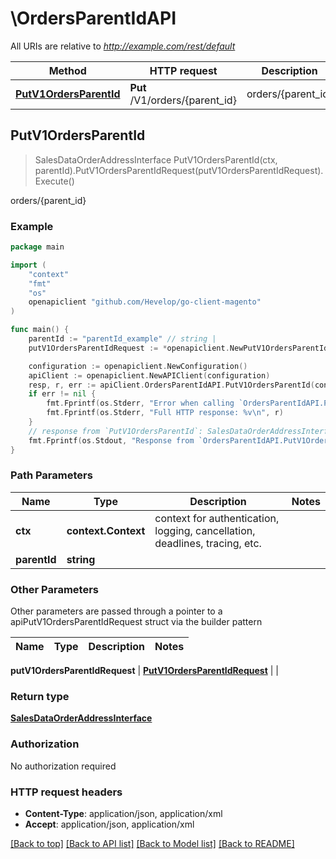 # \OrdersParentIdAPI

All URIs are relative to *http://example.com/rest/default*

Method | HTTP request | Description
------------- | ------------- | -------------
[**PutV1OrdersParentId**](OrdersParentIdAPI.md#PutV1OrdersParentId) | **Put** /V1/orders/{parent_id} | orders/{parent_id}



## PutV1OrdersParentId

> SalesDataOrderAddressInterface PutV1OrdersParentId(ctx, parentId).PutV1OrdersParentIdRequest(putV1OrdersParentIdRequest).Execute()

orders/{parent_id}



### Example

```go
package main

import (
	"context"
	"fmt"
	"os"
	openapiclient "github.com/Hevelop/go-client-magento"
)

func main() {
	parentId := "parentId_example" // string | 
	putV1OrdersParentIdRequest := *openapiclient.NewPutV1OrdersParentIdRequest(*openapiclient.NewSalesDataOrderAddressInterface("AddressType_example", "City_example", "CountryId_example", "Firstname_example", "Lastname_example", "Postcode_example", "Telephone_example")) // PutV1OrdersParentIdRequest |  (optional)

	configuration := openapiclient.NewConfiguration()
	apiClient := openapiclient.NewAPIClient(configuration)
	resp, r, err := apiClient.OrdersParentIdAPI.PutV1OrdersParentId(context.Background(), parentId).PutV1OrdersParentIdRequest(putV1OrdersParentIdRequest).Execute()
	if err != nil {
		fmt.Fprintf(os.Stderr, "Error when calling `OrdersParentIdAPI.PutV1OrdersParentId``: %v\n", err)
		fmt.Fprintf(os.Stderr, "Full HTTP response: %v\n", r)
	}
	// response from `PutV1OrdersParentId`: SalesDataOrderAddressInterface
	fmt.Fprintf(os.Stdout, "Response from `OrdersParentIdAPI.PutV1OrdersParentId`: %v\n", resp)
}
```

### Path Parameters


Name | Type | Description  | Notes
------------- | ------------- | ------------- | -------------
**ctx** | **context.Context** | context for authentication, logging, cancellation, deadlines, tracing, etc.
**parentId** | **string** |  | 

### Other Parameters

Other parameters are passed through a pointer to a apiPutV1OrdersParentIdRequest struct via the builder pattern


Name | Type | Description  | Notes
------------- | ------------- | ------------- | -------------

 **putV1OrdersParentIdRequest** | [**PutV1OrdersParentIdRequest**](PutV1OrdersParentIdRequest.md) |  | 

### Return type

[**SalesDataOrderAddressInterface**](SalesDataOrderAddressInterface.md)

### Authorization

No authorization required

### HTTP request headers

- **Content-Type**: application/json, application/xml
- **Accept**: application/json, application/xml

[[Back to top]](#) [[Back to API list]](../README.md#documentation-for-api-endpoints)
[[Back to Model list]](../README.md#documentation-for-models)
[[Back to README]](../README.md)

